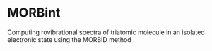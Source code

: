 # MORBint
 Computing rovibrational spectra of triatomic molecule in an isolated electronic state using the MORBID method
